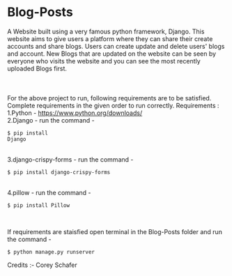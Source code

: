﻿# Blog-Posts
A Website built using a very famous python framework, Django. This website aims to give users a platform where they can share their create accounts and share blogs. Users can create update and delete users' blogs and account. New Blogs that are updated on the website can be seen by everyone who visits the website and you can see the most recently uploaded Blogs first.
<br><br><br><br>
For the above project to run, following requirements are to be satisfied.
Complete requirements in the given order to run correctly.
Requirements :<br>
  1.Python - https://www.python.org/downloads/ <br>
  2.Django - run the command - <pre><code>$ pip install Django</code></pre>
	<br>
  3.django-crispy-forms - run the command - <pre><code>$ pip install django-crispy-forms</code></pre>
	<br>
  4.pillow - run the command - <pre><code>$ pip install Pillow</code></pre>
	<br>

If requirements are staisfied open terminal in the Blog-Posts folder 
and run the command - <br>

    $ python manage.py runserver


Credits :- Corey Schafer
